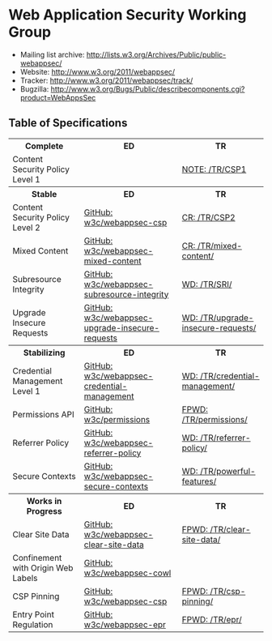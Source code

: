 Web Application Security Working Group
======================================

* Mailing list archive: <http://lists.w3.org/Archives/Public/public-webappsec/>
* Website: <http://www.w3.org/2011/webappsec/>
* Tracker: <http://www.w3.org/2011/webappsec/track/>
* Bugzilla: <http://www.w3.org/Bugs/Public/describecomponents.cgi?product=WebAppsSec>

## Table of Specifications

<table>
  <tbody id="complete">
    <tr>
      <th>Complete</th>
      <th>ED</th>
      <th>TR</th>
    </tr>
    <tr>
      <td>Content Security Policy Level 1</td>
      <td></td>
      <td><a href="http://w3.org/TR/CSP1/" class="note">NOTE: /TR/CSP1</a></td>
    </tr>
  </tbody>
  <tbody id="stable">
    <tr>
      <th>Stable</th>
      <th>ED</th>
      <th>TR</th>
    </tr>
    <tr>
      <td>Content Security Policy Level 2</td>
      <td><a href="https://w3c.github.io/webappsec-csp/2/">GitHub: w3c/webappsec-csp</a></td>
      <td><a href="http://w3.org/TR/CSP2/" class="cr">CR: /TR/CSP2</a></td>
    </tr>
    <tr>
      <td>Mixed Content</td>
      <td><a href="https://w3c.github.io/webappsec-mixed-content/">GitHub: w3c/webappsec-mixed-content</a></td>
      <td><a href="http://w3.org/TR/mixed-content/" class="cr">CR: /TR/mixed-content/</a></td>
    </tr>
    <tr>
      <td>Subresource Integrity</td>
      <td><a href="https://w3c.github.io/webappsec-subresource-integrity/">GitHub: w3c/webappsec-subresource-integrity</a></td>
      <td><a href="http://w3.org/TR/SRI/" class="wd">WD: /TR/SRI/</a></td>
    </tr>
    <tr>
      <td>Upgrade Insecure Requests</td>
      <td><a href="https://w3c.github.io/webappsec-upgrade-insecure-requests/">GitHub: w3c/webappsec-upgrade-insecure-requests</a></td>
      <td><a href="http://w3.org/TR/upgrade-insecure-requests/" class="wd">WD: /TR/upgrade-insecure-requests/</a></td>
    </tr>
  </tbody>
  <tbody id="stabilizing">
    <tr>
      <th>Stabilizing</th>
      <th>ED</th>
      <th>TR</th>
    </tr>
    <tr>
      <td>Credential Management Level 1</td>
      <td><a href="https://w3c.github.io/webappsec-credential-management/">GitHub: w3c/webappsec-credential-management</a></td>
      <td><a href="http://w3.org/TR/referrer-policy/" class="wd">WD: /TR/credential-management/</a></td>
    </tr>
    <tr>
      <td>Permissions API</td>
      <td><a href="https://w3c.github.io/permissions/">GitHub: w3c/permissions</a></td>
      <td><a href="http://w3.org/TR/permissions/" class="fpwd">FPWD: /TR/permissions/</a></td>
    </tr>
    <tr>
      <td>Referrer Policy</td>
      <td><a href="https://w3c.github.io/webappsec-referrer-policy/">GitHub: w3c/webappsec-referrer-policy</a></td>
      <td><a href="http://w3.org/TR/referrer-policy/" class="wd">WD: /TR/referrer-policy/</a></td>
    </tr>
    <tr>
      <td>Secure Contexts</td>
      <td><a href="https://w3c.github.io/webappsec-secure-contexts/">GitHub: w3c/webappsec-secure-contexts</a></td>
      <td><a href="http://w3.org/TR/powerful-features/" class="wd">WD: /TR/powerful-features/</a></td>
    </tr>
  </tbody>
  <tbody id="wip">
    <tr>
      <th>Works in Progress</th>
      <th>ED</th>
      <th>TR</th>
    </tr>
    <tr>
      <td>Clear Site Data</td>
      <td><a href="https://w3c.github.io/webappsec-clear-site-data/">GitHub: w3c/webappsec-clear-site-data</a></td>
      <td><a href="http://w3.org/TR/clear-site-data/" class="fpwd">FPWD: /TR/clear-site-data/</a></td>
    </tr>
    <tr>
      <td>Confinement with Origin Web Labels</td>
      <td><a href="https://w3c.github.io/webappsec-cowl/">GitHub: w3c/webappsec-cowl</a></td>
      <td></td>
    </tr>
    <tr>
      <td>CSP Pinning</td>
      <td><a href="https://w3c.github.io/webappsec-csp/pinning/">GitHub: w3c/webappsec-csp</a></td>
      <td><a href="http://w3.org/TR/csp-pinning/" class="fpwd">FPWD: /TR/csp-pinning/</a></td>
    </tr>
    <tr>
      <td>Entry Point Regulation</td>
      <td><a href="https://w3c.github.io/webappsec-epr/">GitHub: w3c/webappsec-epr</a></td>
      <td><a href="http://w3.org/TR/epr/" class="fpwd">FPWD: /TR/epr/</a></td>
    </tr>
  </tbody>
</table>

